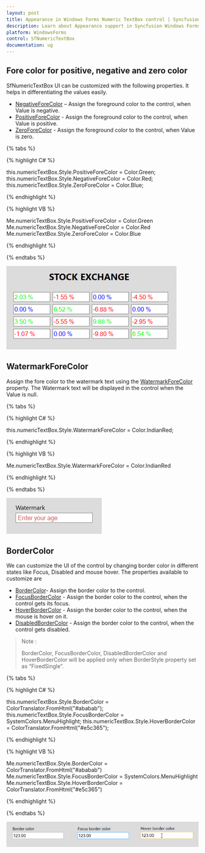 ```yaml
---
layout: post
title: Appearance in Windows Forms Numeric TextBox control | Syncfusion
description: Learn about Appearance support in Syncfusion Windows Forms Numeric TextBox (SfNumericTextBox) control and more details.
platform: WindowsForms
control: SfNumericTextBox
documentation: ug
---
```


## Fore color for positive, negative and zero color

SfNumericTextBox UI can be customized with the following properties. It helps in differentiating the values easily.

*	[NegativeForeColor](https://help.syncfusion.com/cr/windowsforms/Syncfusion.WinForms.Input.Styles.NumericTextBoxVisualStyle.html#Syncfusion_WinForms_Input_Styles_NumericTextBoxVisualStyle_NegativeForeColor) – Assign the foreground color to the control, when Value is negative.
*	[PositiveForeColor](https://help.syncfusion.com/cr/windowsforms/Syncfusion.WinForms.Input.Styles.NumericTextBoxVisualStyle.html#Syncfusion_WinForms_Input_Styles_NumericTextBoxVisualStyle_PositiveForeColor) - Assign the foreground color to the control, when Value is positive.
*	[ZeroForeColor](https://help.syncfusion.com/cr/windowsforms/Syncfusion.WinForms.Input.Styles.NumericTextBoxVisualStyle.html#Syncfusion_WinForms_Input_Styles_NumericTextBoxVisualStyle_ZeroForeColor) - Assign the foreground color to the control, when Value is zero.

{% tabs %}

{% highlight C# %}

this.numericTextBox.Style.PositiveForeColor = Color.Green;
this.numericTextBox.Style.NegativeForeColor = Color.Red;
this.numericTextBox.Style.ZeroForeColor = Color.Blue;

{% endhighlight %}

{% highlight VB %}

Me.numericTextBox.Style.PositiveForeColor = Color.Green
Me.numericTextBox.Style.NegativeForeColor = Color.Red
Me.numericTextBox.Style.ZeroForeColor = Color.Blue

{% endhighlight %}

{% endtabs %}

![Fore color customization](Appearance_images/ForeColor.png)

## WatermarkForeColor

Assign the fore color to the watermark text using the [WatermarkForeColor](https://help.syncfusion.com/cr/windowsforms/Syncfusion.WinForms.Input.Styles.NumericTextBoxVisualStyle.html#Syncfusion_WinForms_Input_Styles_NumericTextBoxVisualStyle_WatermarkForeColor) property. The Watermark text will be displayed in the control when the Value is null.

{% tabs %}

{% highlight C# %}

this.numericTextBox.Style.WatermarkForeColor = Color.IndianRed;

{% endhighlight %}

{% highlight VB %}

Me.numericTextBox.Style.WatermarkForeColor = Color.IndianRed

{% endhighlight %}

{% endtabs %}

![Watermark fore customization](Appearance_images/Watermark.png)

## BorderColor

We can customize the UI of the control by changing border color in different states like Focus, Disabled and mouse hover. The properties available to customize are

*	[BorderColor](https://help.syncfusion.com/cr/windowsforms/Syncfusion.WinForms.Input.Styles.NumericTextBoxVisualStyle.html#Syncfusion_WinForms_Input_Styles_NumericTextBoxVisualStyle_BorderColor)- Assign the border color to the control.
*	[FocusBorderColor](https://help.syncfusion.com/cr/windowsforms/Syncfusion.WinForms.Input.Styles.NumericTextBoxVisualStyle.html#Syncfusion_WinForms_Input_Styles_NumericTextBoxVisualStyle_FocusBorderColor)  - Assign the border color to the control, when the control gets its focus.
*	[HoverBorderColor](https://help.syncfusion.com/cr/windowsforms/Syncfusion.WinForms.Input.Styles.NumericTextBoxVisualStyle.html#Syncfusion_WinForms_Input_Styles_NumericTextBoxVisualStyle_HoverBorderColor) - Assign the border color to the control, when the mouse is hover on it.
*   [DisabledBorderColor](https://help.syncfusion.com/cr/windowsforms/Syncfusion.WinForms.Input.Styles.NumericTextBoxVisualStyle.html#Syncfusion_WinForms_Input_Styles_NumericTextBoxVisualStyle_DisabledBorderColor) - Assign the border color to the control, when the control gets disabled.

> Note :
>
> BorderColor, FocusBorderColor, DisabledBorderColor and HoverBorderColor will be applied only when BorderStyle property set as “FixedSingle”. 

{% tabs %}

{% highlight C# %}

this.numericTextBox.Style.BorderColor = ColorTranslator.FromHtml("#ababab");
this.numericTextBox.Style.FocusBorderColor = SystemColors.MenuHighlight;
this.numericTextBox.Style.HoverBorderColor = ColorTranslator.FromHtml("#e5c365");

{% endhighlight %}

{% highlight VB %}

Me.numericTextBox.Style.BorderColor = ColorTranslator.FromHtml("#ababab")
Me.numericTextBox.Style.FocusBorderColor = SystemColors.MenuHighlight
Me.numericTextBox.Style.HoverBorderColor = ColorTranslator.FromHtml("#e5c365")

{% endhighlight %}

{% endtabs %}

![Border color customization](Appearance_images/BorderColor.png)
